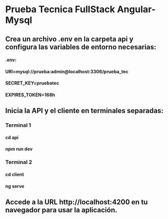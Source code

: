 # Prueba Tecnica FullStack Angular- Mysql
## Crea un archivo .env en la carpeta api y configura las variables de entorno necesarias:

#### .env:
#### URI=mysql://prueba:admin@localhost:3306/prueba_tec
#### SECRET_KEY=pruebatec
#### EXPIRES_TOKEN=168h
###
###
###


## Inicia la API y el cliente en terminales separadas:

### Terminal 1
#### cd api
#### npm run dev

### Terminal 2
#### cd client
#### ng serve

## Accede a la URL http://localhost:4200 en tu navegador para usar la aplicación.